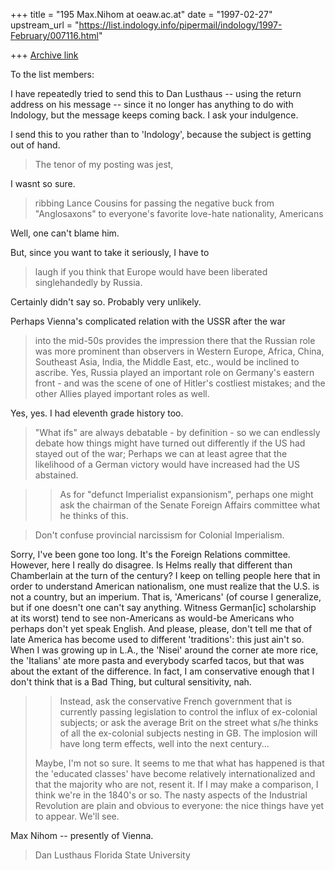 +++
title = "195 Max.Nihom at oeaw.ac.at"
date = "1997-02-27"
upstream_url = "https://list.indology.info/pipermail/indology/1997-February/007116.html"

+++
[Archive link](https://list.indology.info/pipermail/indology/1997-February/007116.html)

To the list members: 

I have repeatedly tried to send this to Dan Lusthaus -- using the return 
address on his message -- since it no longer has anything to do with 
Indology, but the message keeps coming back. I ask your indulgence.


I send this to you rather than to 'Indology', because the subject is getting 
out of hand.

>The tenor of my posting was jest,

I wasnt so sure.


> ribbing Lance Cousins for passing the
>negative buck from "Anglosaxons" to everyone's favorite love-hate
>nationality, Americans

Well, one can't blame him.

But, since you want to take it seriously, I have to
>laugh if you think that Europe would have been liberated singlehandedly by
>Russia. 

Certainly didn't say so. Probably very unlikely.

Perhaps Vienna's complicated relation with the USSR after the war
>into the mid-50s provides the impression there that the Russian role was
>more prominent than observers in Western Europe, Africa, China, Southeast
>Asia, India, the Middle East, etc., would be inclined to ascribe. Yes,
>Russia played an important role on Germany's eastern front - and was the
>scene of one of Hitler's costliest mistakes; and the other Allies played
>important roles as well. 

Yes, yes. I had eleventh grade history too. 


>"What ifs" are always debatable - by definition -
>so we can endlessly debate how things might have turned out differently if
>the US had stayed out of the war; Perhaps we can at least agree that the
>likelihood of a German victory would have increased had the US abstained.


>>As for "defunct Imperialist expansionism", perhaps one might ask the
>>chairman of the Senate Foreign Affairs committee what he thinks of this.

>Don't confuse provincial narcissism for Colonial Imperialism.

Sorry, I've been gone too long. It's the Foreign Relations committee. 
However, here I really do disagree. Is Helms really that different than 
Chamberlain at the turn of the century? I keep on telling people here that 
in order to understand American nationalism, one must realize that the U.S. 
is not a country, but an imperium. That is, 'Americans' (of course I 
generalize, but if one doesn't one can't say anything. Witness German[ic] 
scholarship at its worst) tend to see non-Americans as would-be Americans 
who perhaps don't yet speak English. And please, please, don't tell me that 
of late America has become used to different 'traditions': this just ain't 
so. When I was growing up in L.A., the 'Nisei' around the corner ate more 
rice, the 'Italians' ate more pasta and everybody scarfed tacos, but that 
was about the extant of the difference. In fact, I am conservative enough 
that I don't think that is a Bad Thing, but cultural sensitivity, nah. 

>
>>Instead, ask the conservative French government that is currently passing
>>legislation to control the influx of ex-colonial subjects; or ask the
>>average Brit on the street what s/he thinks of all the ex-colonial subjects
>>nesting in GB. The implosion will have long term effects, well into the
>>next century...
>
>Maybe, I'm not so sure. It seems to me that what has happened is that the 
'educated classes' have become relatively internationalized and that the 
majority who are not, resent it. If I may make a comparison, I think we're 
in the 1840's or so. The nasty aspects of the Industrial Revolution are 
plain and obvious to everyone: the nice things have yet to appear. We'll see.

Max Nihom -- presently of Vienna.


>Dan Lusthaus
>Florida State University





